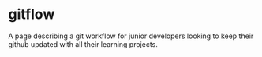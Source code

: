 # gitflow
A page describing a git workflow for junior developers looking to keep their github updated with all their learning projects.
